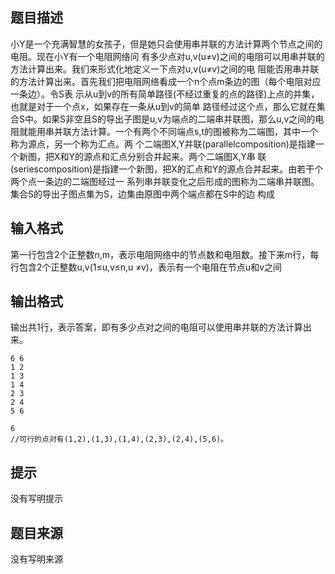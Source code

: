 


## 题目描述
小Y是一个充满智慧的女孩子，但是她只会使用串并联的方法计算两个节点之间的电阻。现在小Y有一个电阻网络问
有多少点对u,v(u≠v)之间的电阻可以用串并联的方法计算出来。我们来形式化地定义一下点对u,v(u≠v)之间的电
阻能否用串并联的方法计算出来。首先我们把电阻网络看成一个n个点m条边的图（每个电阻对应一条边）。令S表
示从u到v的所有简单路径(不经过重复的点的路径)上点的并集，也就是对于一个点x，如果存在一条从u到v的简单
路径经过这个点，那么它就在集合S中。如果S非空且S的导出子图是u,v为端点的二端串并联图，那么u,v之间的电
阻就能用串并联方法计算。一个有两个不同端点s,t的图被称为二端图，其中一个称为源点，另一个称为汇点。两
个二端图X,Y并联(parallelcomposition)是指建一个新图，把X和Y的源点和汇点分别合并起来。两个二端图X,Y串
联(seriescomposition)是指建一个新图，把X的汇点和Y的源点合并起来。由若干个两个点一条边的二端图经过一
系列串并联变化之后形成的图称为二端串并联图。集合S的导出子图点集为S，边集由原图中两个端点都在S中的边
构成
## 输入格式
第一行包含2个正整数n,m，表示电阻网络中的节点数和电阻数。接下来m行，每行包含2个正整数u,v(1≤u,v≤n,u
≠v)，表示有一个电阻在节点u和v之间
## 输出格式
输出共1行，表示答案，即有多少点对之间的电阻可以使用串并联的方法计算出来。

```input1
6 6
1 2
1 3
1 4
2 3
2 4
5 6

```
```output1
6
//可行的点对有(1,2),(1,3),(1,4),(2,3),(2,4),(5,6)。
```

## 提示
没有写明提示
## 题目来源
没有写明来源


